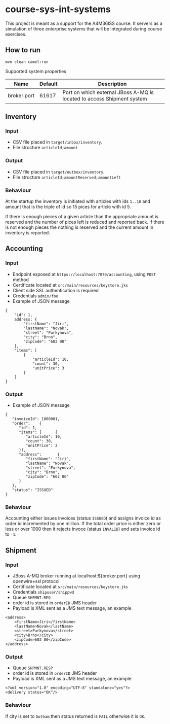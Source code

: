 # course-sys-int-systems

This project is meant as a support for the A4M36ISS course. It servers as a simulation of three enterprise systems that will be integrated during course exercises.

## How to run
``mvn clean camel:run``

Supported system properties

| Name           | Default | Description |
| -------------- | ------- | ----------- |
| broker.port    | 61617   | Port on which external JBoss A-MQ is located to access Shipment system |

## Inventory
### Input
* CSV file placed in `target/inbox/inventory`.
* File structure `articleId;amount`

### Output
* CSV file placed in `target/outbox/inventory`.
* File structure `articleId;amountReserved;amountLeft`

### Behaviour
At the startup the inventory is initiated with articles with ids `1..10` and amount that is the triple of id so 15 pices for article with id 5.

If there is enough pieces of a given article than the appropriate amount is reserved and the number of pices left is reduced and reported back. If there is not enough pieces the nothing is reserved and the current amount in inventory is reported.

## Accounting
### Input
* Endpoint exposed at `https://localhost:7070/accounting`, using `POST` method
* Certificate located at `src/main/resources/keystore.jks`
* Client side SSL authentication is required
* Credentials `admin/foo`
* Example of JSON message
```
{
	"id": 1,
	address: {
		"firstName": "Jiri",
		"lastName": "Novak",
		"street": "Purkynova",
		"city": "Brno",
		"zipCode": "602 00"
	},
	"items": [
		{
			"articleId": 10,
			"count": 30,
			"unitPrice": 3
		}
	]
}
```

### Output
* Example of JSON message
```
{
   "invoiceId": 1000001,
   "order":    {
      "id": 1,
      "items": [      {
         "articleId": 10,
         "count": 30,
         "unitPrice": 3
      }],
      "address":       {
         "firstName": "Jiri",
         "lastName": "Novak",
         "street": "Purkynova",
         "city": "Brno",
         "zipCode": "602 00"
      }
   },
   "status": "ISSUED"
}
```

### Behaviour
Accounting either issues invoices (status `ISSUED`) and assigns invoice id as order id incremented by one million.
If the total order price is either zero or less or over 1000 then it rejects invoce (status `INVALID`) and sets invoice id to `-1`.

## Shipment
### Input
* JBoss A-MQ broker running at localhost:${broker.port} using openwire+ssl protocol
* Certificate located at `src/main/resources/keystore.jks`
* Credentials `shipuser/shippwd`
* Queue `SHPMNT.REQ`
* order id is stored in `orderID` JMS header
* Payload is XML sent as a JMS text message, an example
```
<address>
	<firstName>Jiri</firstName>
	<lastName>Novak</lastName>
	<street>Purkynova</street>
	<city>Brno</city>
	<zipCode>602 00</zipCode>
</address>
```

### Output
* Queue `SHPMNT.RESP`
* order id is stored in `orderID` JMS header
* Payload is XML sent as a JMS text message, an example
```
<?xml version="1.0" encoding="UTF-8" standalone="yes"?>
<delivery status="OK"/>
```

### Behaviour
If city is set to `Gotham` then status returned is `FAIL` otherwise it is `OK`.


